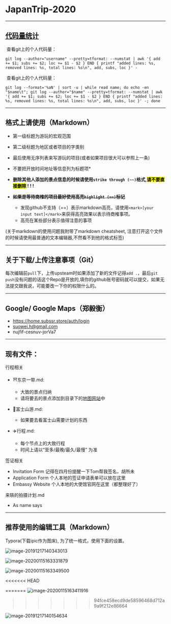 # JapanTrip-2020

---

## [代码量统计](https://segmentfault.com/a/1190000008542123)

​	查看git上的个人代码量：

```
git log --author="username" --pretty=tformat: --numstat | awk '{ add += $1; subs += $2; loc += $1 - $2 } END { printf "added lines: %s, removed lines: %s, total lines: %s\n", add, subs, loc }' -
```

​	查看git上的个人代码量：

```
git log --format='%aN' | sort -u | while read name; do echo -en "$name\t"; git log --author="$name" --pretty=tformat: --numstat | awk '{ add += $1; subs += $2; loc += $1 - $2 } END { printf "added lines: %s, removed lines: %s, total lines: %s\n", add, subs, loc }' -; done
```

---

## 格式上请使用（Markdown）
- 第一级标题为游玩的宏观范围

- 第二级标题为地区或者项目的字类别

- 最后使用无序列表来写游玩的项目(或者如果项目很大可以参照上一条)

- 不要把开放时间地址等信息列为标题项*
-  **删除其他人添加的景点信息的时候请使用`strike through (~~)`格式,<mark>请不要直接删除</mark> ! ! !**
- ~~**如果是等待商榷的项目最好使用高亮`highlight (==)`标记**~~
    - 发现github不支持（==）表示markdown高亮，请使用`<mark>[your input text]</mark>`来获得高亮效果以表示待商榷事项。
    - 高亮在某些部分表示值得注意的事项

(关于markdown的使用问题我附带了markdown cheatsheet, 注意打开这个文件的时候请使用最普通的文本编辑器,不然看不到他的格式标签)

---

## 关于下载/上传注意事项（Git）

每次编辑前`pull`下，上传upsteam时如果添加了新的文件记得`add .`，最后`git push`没有问题的话这个Repo是开放的,填你的github账号密码就可以提交，如果无法提交跟我说，可能要改一下你的权限什么的。

---

## Google/ Google Maps（郑毅衡）

- https://home.subssr.store/auth/login 
- suowei.h@gmail.com 
- nujfif-cesnuv-jorVa7

---

## 现有文件：

行程相关

- ⛩东京一带.md: 
    - 大致的景点归纳
    - 请将要去的景点添加到目录下的[地图网站](https://drive.google.com/open?id=1dLZIDPDTCEggfbseCkc7ACiNJ22XU7Aw&usp=sharing)中

- 🗻富士山游.md:
    - 如果要去看富士山需要计划的东西

- ✈️行程.md:
    - 每个节点上的大致行程
    - 时间上请以“至多/最晚/最久/最慢” 为准

签证相关

- Invitation Form 记得在四月份提醒一下Tom帮我签名，胡所未
- Application Form 个人本地的签证申请表单可以放在这里
- Embassy Website 个人本地的大使馆官网在这里（都整理好了）

来轶的拍摄计划.md

- As name says









---

## 推荐使用的编辑工具（Markdown） 

  Typora(下载ipic作为图床), 为了统一格式，使用下面的设置。

![image-20191217140343013](https://tva1.sinaimg.cn/large/006tNbRwgy1g9zonynh8lj30jq0jo0zo.jpg)

![image-20200115163331879](https://tva1.sinaimg.cn/large/006tNbRwly1gaxbyqvdopj31240q8tb5.jpg)

![image-20200115163349500](https://tva1.sinaimg.cn/large/006tNbRwly1gaxbz1cum4j31320qwwjc.jpg)

<<<<<<< HEAD

=======
![image-20200115163411916](https://tva1.sinaimg.cn/large/006tNbRwly1gaxbzfiuu9j312o0puaec.jpg)
>>>>>>> 94fce458ecd9de58596468d712a9a9f212e86664

![image-20191217140154634](https://tva1.sinaimg.cn/large/006tNbRwgy1g9zom3bz4vj30os0bw48f.jpg)
